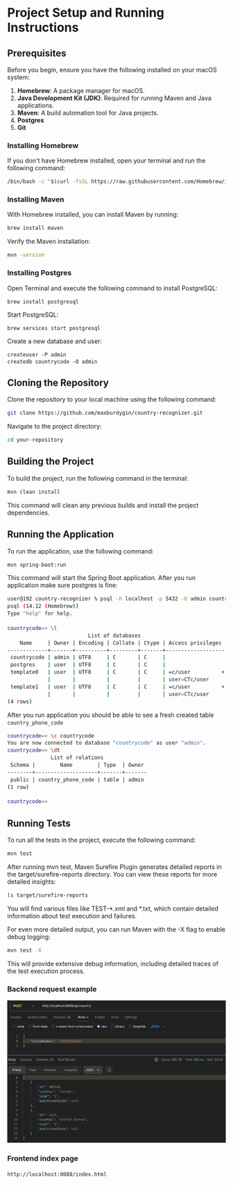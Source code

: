 # Project Setup and Running Instructions

## Prerequisites

Before you begin, ensure you have the following installed on your macOS system:

1. **Homebrew**: A package manager for macOS.
2. **Java Development Kit (JDK)**: Required for running Maven and Java applications.
3. **Maven**: A build automation tool for Java projects.
4. **Postgres**
4. **Git**

### Installing Homebrew

If you don't have Homebrew installed, open your terminal and run the following command:

```bash
/bin/bash -c "$(curl -fsSL https://raw.githubusercontent.com/Homebrew/install/HEAD/install.sh)"
```

### Installing Maven
With Homebrew installed, you can install Maven by running:

```bash
brew install maven
```
Verify the Maven installation:

```bash
mvn -version
```

### Installing Postgres
Open Terminal and execute the following command to install PostgreSQL:
```
brew install postgresql
```

Start PostgreSQL:

```
brew services start postgresql
```

Create a new database and user:

```
createuser -P admin
createdb countrycode -O admin
```


## Cloning the Repository
Clone the repository to your local machine using the following command:

```bash
git clone https://github.com/maxburdygin/country-recognizer.git
```
Navigate to the project directory:

```bash
cd your-repository
```
## Building the Project
To build the project, run the following command in the terminal:

```bash
mvn clean install
```
This command will clean any previous builds and install the project dependencies.

## Running the Application
To run the application, use the following command:

```bash
mvn spring-boot:run
```
This command will start the Spring Boot application.
After you run application make sure postgres is fine: 


```bash
user@192 country-recognizer % psql -h localhost -p 5432 -U admin countrycode
psql (14.12 (Homebrew))
Type "help" for help.

countrycode=> \l
                          List of databases
    Name     | Owner | Encoding | Collate | Ctype | Access privileges 
-------------+-------+----------+---------+-------+-------------------
 countrycode | admin | UTF8     | C       | C     | 
 postgres    | user  | UTF8     | C       | C     | 
 template0   | user  | UTF8     | C       | C     | =c/user          +
             |       |          |         |       | user=CTc/user
 template1   | user  | UTF8     | C       | C     | =c/user          +
             |       |          |         |       | user=CTc/user
(4 rows)
```

After you run application you should be able to see a fresh created table `country_phone_code`

```bash
countrycode=> \c countrycode 
You are now connected to database "countrycode" as user "admin".
countrycode=> \dt
              List of relations
 Schema |        Name        | Type  | Owner 
--------+--------------------+-------+-------
 public | country_phone_code | table | admin
(1 row)

countrycode=> 
```

## Running Tests
To run all the tests in the project, execute the following command:

```bash
mvn test
```

After running mvn test, Maven Surefire Plugin generates detailed reports in the target/surefire-reports directory. You can view these reports for more detailed insights:

```bash
ls target/surefire-reports
```
You will find various files like TEST-*.xml and *.txt, which contain detailed information about test execution and failures.

For even more detailed output, you can run Maven with the -X flag to enable debug logging:

```bash
mvn test -X
```
This will provide extensive debug information, including detailed traces of the test execution process.

### Backend request example
![img.png](img.png)

### Frontend index page
`http://localhost:8088/index.html`